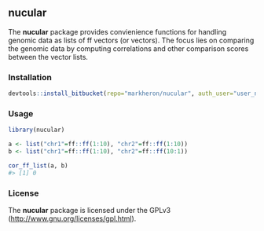 <!-- README.md is generated from README.Rmd. Please edit that file -->
nucular
-------

The **nucular** package provides convienience functions for handling genomic data as lists of ff vectors (or vectors). The focus lies on comparing the genomic data by computing correlations and other comparison scores between the vector lists.

### Installation

``` r
devtools::install_bitbucket(repo="markheron/nucular", auth_user="user_name", password="your_password", keep_source=TRUE)
```

### Usage

``` r
library(nucular)

a <- list("chr1"=ff::ff(1:10), "chr2"=ff::ff(1:10))
b <- list("chr1"=ff::ff(1:10), "chr2"=ff::ff(10:1))

cor_ff_list(a, b)
#> [1] 0
```

### License

The **nucular** package is licensed under the GPLv3 (<http://www.gnu.org/licenses/gpl.html>).
